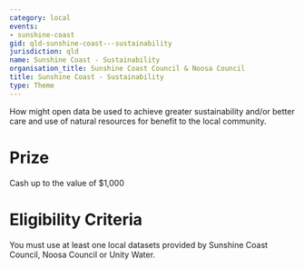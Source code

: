 ```yaml
---
category: local
events:
- sunshine-coast
gid: qld-sunshine-coast---sustainability
jurisdiction: qld
name: Sunshine Coast - Sustainability
organisation_title: Sunshine Coast Council & Noosa Council
title: Sunshine Coast - Sustainability
type: Theme
---
```


How might open data be used to achieve greater sustainability and/or better care and use of natural resources for benefit to the local community.

# Prize
Cash up to the value of $1,000

# Eligibility Criteria
You must use at least one local datasets provided by Sunshine Coast Council, Noosa Council or Unity Water.